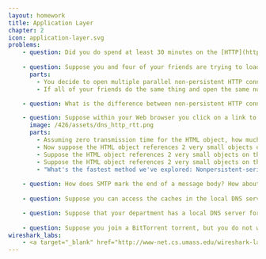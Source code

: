 ```yaml
---
layout: homework
title: Application Layer
chapter: 2
icon: application-layer.svg
problems:
    - question: Did you do spend at least 30 minutes on the [HTTP](http://www-net.cs.umass.edu/wireshark-labs/Wireshark_HTTP_v8.0.pdf) Wireshark lab?
    
    - question: Suppose you and four of your friends are trying to load the same webpage on the same network.
      parts:
        - You decide to open multiple parallel non-persistent HTTP connections. Will this help you load the webpage more quickly than your friends? Why or why not?
        - If all of your friends do the same thing and open the same number of parallel non-persistent HTTP connections as you, will your parallel connections still be beneficial? Why or why not?

    - question: What is the difference between non-persistent HTTP connections and persistent HTTP connections? Which one is better and why?

    - question: Suppose within your Web browser you click on a link to obtain a Web page. The IP address for the associated URL is not cached in your local host, so a DNS lookup is necessary to obtain the IP address. Suppose that four DNS servers are visited before your host receives the IP address from DNS. The first DNS server visited is the local DNS cache, with an RTT delay of RTT<sub>0</sub> = 5 ms. The second, third and fourth DNS servers contacted have RTTs of 35, 30, and 1 ms, respectively. Initially, let's suppose that the Web page associated with the link contains exactly one object, consisting of a small amount of HTML text. Suppose the RTT between the local host and the Web server containing the object is RTT<sub>HTTP</sub> = 6 ms.
      image: /426/assets/dns_http_rtt.png
      parts:
        - Assuming zero transmission time for the HTML object, how much time (in ms) elapses from when the client clicks on the link until the client receives the object?
        - Now suppose the HTML object references 2 very small objects on the same server. Neglecting transmission times, how much time (in ms) elapses from when the client clicks on the link until the base object and all 2 additional objects are received from web server at the client, assuming non-persistent HTTP and no parallel TCP connections?
        - Suppose the HTML object references 2 very small objects on the same server, but assume that the client is configured to support a maximum of 5 parallel TCP connections, with non-persistent HTTP.
        - Suppose the HTML object references 2 very small objects on the same server, but assume that the client is configured to support persistent HTTP.
        - "What's the fastest method we've explored: Nonpersistent-serial, Nonpersistent-parallel, or Persistent?"
  
    - question: How does SMTP mark the end of a message body? How about HTTP? Can HTTP use the same method as SMTP to mark the end of a message body? Explain.
    
    - question: Suppose you can access the caches in the local DNS servers of your department. Can you propose a way to roughly determine the Web servers (outside your department) that are most popular among the users in your department? Explain.

    - question: Suppose that your department has a local DNS server for all computers in the department. You are an ordinary user (i.e., not a network administrator). Can you determine if an external website was likely accessed recently from a computer in your department? Explain.
    
    - question: Suppose you join a BitTorrent torrent, but you do not want to upload any data to any other peers (free-riding). Can you receive a complete copy of a file that is shared by the swarm. Why or why not?
wireshark_labs:
    - <a target="_blank" href="http://www-net.cs.umass.edu/wireshark-labs/Wireshark_HTTP_v8.0.pdf">HTTP</a>
---
```


